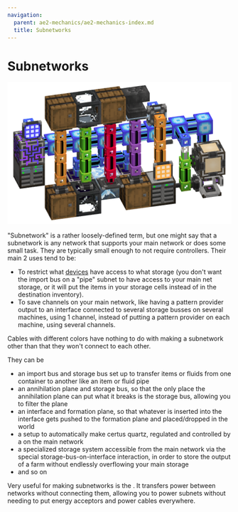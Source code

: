 ```yaml
---
navigation:
  parent: ae2-mechanics/ae2-mechanics-index.md
  title: Subnetworks
---
```

# Subnetworks

![A few subnetworks](../assets/assemblies/subnetworks.png)

"Subnetwork" is a rather loosely-defined term, but one might say that a subnetwork is any network that supports your
main network or does some small task. They are typically small enough to not require controllers. Their main 2 uses tend to be:
- To restrict what [devices](../ae2-mechanics/devices.md) have access to what storage (you don't want the import bus on a "pipe" subnet to have access to your main net
storage, or it will put the items in your storage cells instead of in the destination inventory).
- To save channels on your main network, like having a pattern provider output to an interface connected to several storage
busses on several machines, using 1 channel, instead of putting a pattern provider on each machine, using several channels.

Cables with different colors have nothing to do with making a subnetwork other than that they won't connect to each other.

They can be

- an import bus and storage bus set up to transfer items or fluids from one container to another like an item or fluid pipe
- an annihilation plane and storage bus, so that the only place the annihilation plane can put what it breaks is the storage bus, allowing you to filter the plane
- an interface and formation plane, so that whatever is inserted into the interface gets pushed to the formation plane and placed/dropped in the world
- a setup to automatically make certus quartz, regulated and controlled by a <ItemLink id="level_emitter"/> on the main network
- a specialized storage system accessible from the main network via the special storage-bus-on-interface interaction, in order to store the output of a farm without endlessly overflowing your main storage
- and so on

Very useful for making subnetworks is the <ItemLink id="quartz_fiber"/>. It transfers power between networks without
connecting them, allowing you to power subnets without needing to put energy acceptors and power cables everywhere.